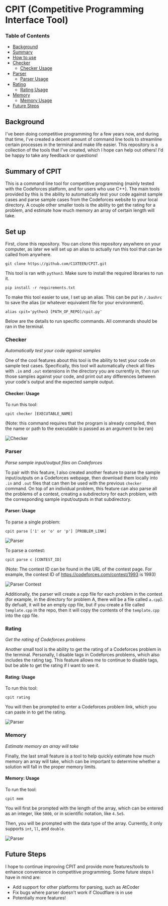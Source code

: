 # CPIT (Competitive Programming Interface Tool)

### Table of Contents 
- [Background](#Background)  
- [Summary](#Summary-of-CPIT)  
- [How to use](#How-to-use-it)
- [Checker](#Checker)
    - [Checker Usage](#Checker-Usage)
- [Parser](#Parser)
    - [Parser Usage](#Parser-Usage)
- [Rating](#Rating)
    - [Rating Usage](#Rating-Usage)
- [Memory](#Memory)
    - [Memory Usage](#Memory-Usage)
- [Future Steps](#Future-Steps)
## Background

I've been doing competitive programming for a few years now, and during that time, I've created a decent amount of command line tools to streamline certain processes in the terminal and make life easier. This repository is a collection of the tools that I've created, which I hope can help out others! I'd be happy to take any feedback or questions!

## Summary of CPIT
This is a command line tool for competitive programming (mainly tested with the Codeforces platform, and for users who use C++). The main tools provided by this is the ability to automatically test your code against sample cases and parse sample cases from the Codeforces website to your local directory. A couple other smaller tools is the ability to get the rating for a problem, and estimate how much memory an array of certain length will take. 

## Set up

First, clone this repository. You can clone this repository anywhere on your computer, as later we will set up an alias to actually run this tool that can be called from anywhere.

```
git clone https://github.com/C1XTEEN/CPIT.git
```

This tool is ran with `python3`. Make sure to install the required libraries to run it.

```
pip install -r requirements.txt
```

To make this tool easier to use, I set up an alias. This can be put in `/.bashrc` to save the alias (or whatever equivalent file for your environment).

```
alias cpit='python3 [PATH_OF_REPO]/cpit.py' 
```

Below are the details to run specific commands. All commands should be ran in the terminal.

### Checker
*Automatically test your code against samples*

One of the cool features about this tool is the ability to test your code on sample test cases. Specifically, this tool will automatically check all files with `.in` and `.out` extensions in the directory you are currently in, then run those samples against your code, and print out any differences between your code's output and the expected sample output.

#### Checker: Usage
To run this tool:

```
cpit checker [EXECUTABLE_NAME]
```
(Note: this command requires that the program is already compiled, then the name or path to the executable is passed as an argument to be ran)

![Checker](assets/checker.png)

### Parser
*Parse sample input/output files on Codeforces*

To pair with this feature, I also created another feature to parse the sample input/outputs on a Codeforces webpage, then download them locally into `.in` and `.out` files that can then be used with the previous `checker` command. On top of an individual problem, this feature can also parse all the problems of a contest, creating a subdirectory for each problem, with the corresponding sample input/outputs in that subdirectory. 

#### Parser: Usage
To parse a single problem:

```
cpit parse ['1' or 'o' or 'p'] [PROBLEM_LINK]
```

![Parser](assets/parser.png)

To parse a contest:

```
cpit parse c [CONTEST_ID]
```

(Note: The contest ID can be found in the URL of the contest page. For example, the contest ID of https://codeforces.com/contest/1993 is 1993)

![Parser Contest](assets/parser_contest.png)

Additionally, the parser will create a cpp file for each problem in the contest (for example, in the directory for problem A, there will be a file called `a.cpp`). By defualt, it will be an empty cpp file, but if you create a file called `template.cpp` in the repo, then it will copy the contents of the `template.cpp` into the cpp file.

### Rating
*Get the rating of Codeforces problems*

Another small tool is the ability to get the rating of a Codeforces problem in the terminal. Personally, I disable tags in Codeforces problems, which also includes the rating tag. This feature allows me to continue to disable tags, but be able to get the rating if I want to see it.

#### Rating: Usage

To run this tool:

```
cpit rating
```

You will then be prompted to enter a Codeforces problem link, which you can paste in to get the rating. 

![Parser](assets/rating.png)

### Memory
*Estimate memory an array will take*

Finally, the last small feature is a tool to help quickly estimate how much memory an array will take, which can be important to determine whether a solution will fall in the proper memory limits. 

#### Memory: Usage
To run the tool:

```
cpit mem
```

You will first be prompted with the length of the array, which can be entered as an integer, like `5000`, or in scientific notation, like `4.5e5`. 

Then, you will be prompted with the data type of the array. Currently, it only supports `int`, `ll`, and `double`.

![Parser](assets/mem.png)

## Future Steps

I hope to continue improving CPIT and provide more features/tools to enhance convenience in competitive programming. Some future steps I have in mind are:

* Add support for other platforms for parsing, such as AtCoder
* Fix bugs where parser doesn't work if Cloudflare is in use
* Potentially more features!
